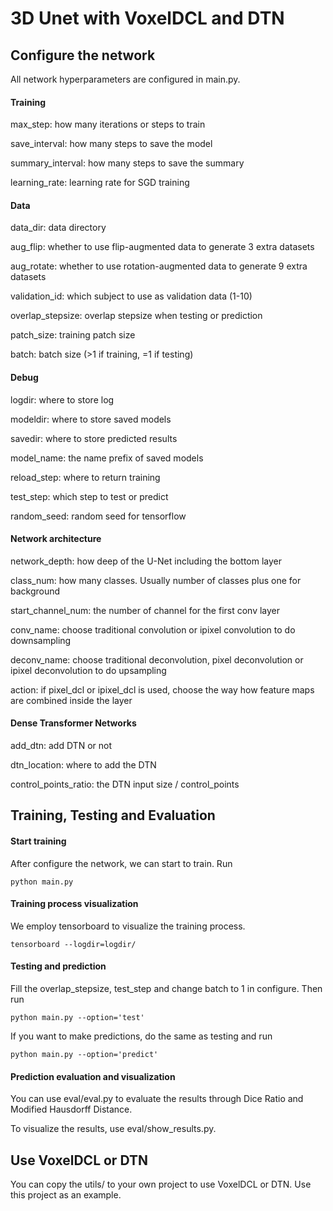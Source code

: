 # 3D Unet with VoxelDCL and DTN

## Configure the network
All network hyperparameters are configured in main.py.

#### Training

max_step: how many iterations or steps to train

save_interval: how many steps to save the model

summary_interval: how many steps to save the summary

learning_rate: learning rate for SGD training

#### Data

data_dir: data directory

aug_flip: whether to use flip-augmented data to generate 3 extra datasets

aug_rotate: whether to use rotation-augmented data to generate 9 extra datasets

validation_id: which subject to use as validation data (1-10)

overlap_stepsize: overlap stepsize when testing or prediction

patch_size: training patch size

batch: batch size (>1 if training, =1 if testing)

#### Debug

logdir: where to store log

modeldir: where to store saved models

savedir: where to store predicted results

model_name: the name prefix of saved models

reload_step: where to return training

test_step: which step to test or predict

random_seed: random seed for tensorflow

#### Network architecture

network_depth: how deep of the U-Net including the bottom layer

class_num: how many classes. Usually number of classes plus one for background

start_channel_num: the number of channel for the first conv layer

conv_name: choose traditional convolution or ipixel convolution to do downsampling

deconv_name: choose traditional deconvolution, pixel deconvolution or ipixel deconvolution to do upsampling

action: if pixel_dcl or ipixel_dcl is used, choose the way how feature maps are combined inside the layer

#### Dense Transformer Networks

add_dtn: add DTN or not

dtn_location: where to add the DTN

control_points_ratio: the DTN input size / control_points


## Training, Testing and Evaluation

#### Start training

After configure the network, we can start to train. Run
```
python main.py
```

#### Training process visualization

We employ tensorboard to visualize the training process.
```
tensorboard --logdir=logdir/
```

#### Testing and prediction

Fill the overlap_stepsize, test_step and change batch to 1 in configure. Then run
```
python main.py --option='test'
```

If you want to make predictions, do the same as testing and run
```
python main.py --option='predict'
```

#### Prediction evaluation and visualization

You can use eval/eval.py to evaluate the results through Dice Ratio and Modified Hausdorff Distance.

To visualize the results, use eval/show_results.py.

## Use VoxelDCL or DTN

You can copy the utils/ to your own project to use VoxelDCL or DTN. Use this project as an example.
